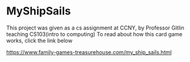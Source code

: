 # MyShipSails
This project was given as a cs assignment at CCNY, by Professor Gitlin teaching CS103(intro to computing)
To read about how this card game works, click the link below

https://www.family-games-treasurehouse.com/my_ship_sails.html
